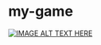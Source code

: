 # my-game 
[![IMAGE ALT TEXT HERE](https://img.youtube.com/vi/https://https://eWZyDg-z5ms/0.jpg)](https://www.youtube.com/watch?v=https://eWZyDg-z5ms)
